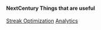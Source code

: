 #### NextCentury Things that are useful

[Streak Optimization](https://github.com/brandibushman/NextCentury-again/tree/master/Streak)
[Analytics](https://github.com/brandibushman/NextCentury/blob/master/Analytics.md)
